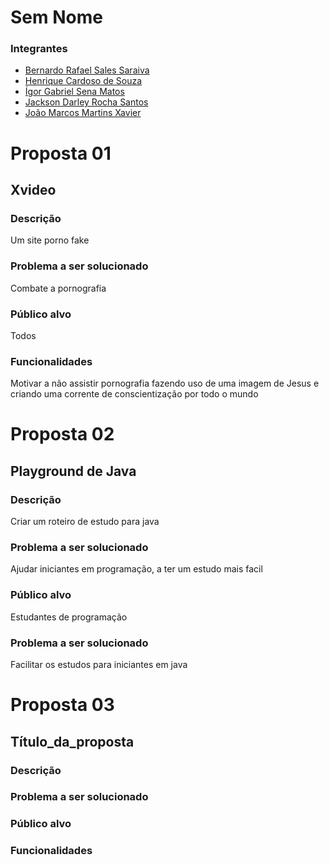 # Sem Nome

### Integrantes
- [Bernardo Rafael Sales Saraiva](https://github.com/Brx012)
- [Henrique Cardoso de Souza](https://github.com/Henrique-1961)
- [Ígor Gabriel Sena Matos](https://github.com/igorgabriel6)
- [Jackson Darley Rocha Santos](https://github.com/JacksGato)
- [João Marcos Martins Xavier](https://github.com/unicron2)

# Proposta 01

## Xvideo

### Descrição
Um site porno fake

### Problema a ser solucionado
Combate a pornografia

### Público alvo
Todos

### Funcionalidades
Motivar a não assistir pornografia fazendo uso de uma imagem de Jesus e criando uma corrente de conscientização por todo o mundo

# Proposta 02

## Playground de Java

### Descrição
Criar um roteiro de estudo para java

### Problema a ser solucionado
Ajudar iniciantes em programação, a ter um estudo mais facil

### Público alvo
Estudantes de programação

### Problema a ser solucionado
Facilitar os estudos para iniciantes em java

# Proposta 03

## Título_da_proposta

### Descrição

### Problema a ser solucionado

### Público alvo

### Funcionalidades
